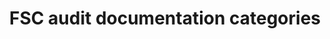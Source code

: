 ---
title: 'FSC audit documentation categories'
field: 'fsc.audit.documentationCat'
slug: 'fsc-audit-documentationcat'
comment: 'select from control list'
required: False
vocabulary: 'vocabulary.txt'
module: 'Assurance'
cluster: 'Fsc'
policy: 'Controlled value. Multi select from control list.'
layout: 'fsc'
---